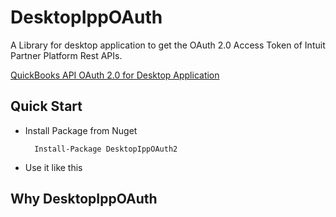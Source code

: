 DesktopIppOAuth
==============

A Library for desktop application to get the OAuth 2.0 Access Token of Intuit Partner Platform Rest APIs. 

[QuickBooks API OAuth 2.0 for Desktop Application](https://devedium.com/quickbooks-api-oauth-2-0-for-desktop-application-964041871166)


Quick Start
----------

* Install Package from Nuget

        Install-Package DesktopIppOAuth2

* Use it like this        

Why DesktopIppOAuth
-------------------
 


